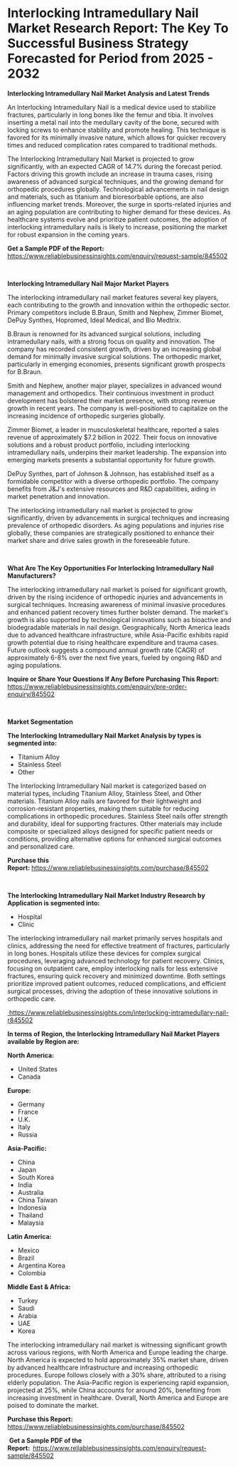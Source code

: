<p><h1>Interlocking Intramedullary Nail Market Research Report: The Key To Successful Business Strategy Forecasted for Period from 2025 - 2032</h1></p><p><strong>Interlocking Intramedullary Nail Market Analysis and Latest Trends</strong></p>
<p><p>An Interlocking Intramedullary Nail is a medical device used to stabilize fractures, particularly in long bones like the femur and tibia. It involves inserting a metal nail into the medullary cavity of the bone, secured with locking screws to enhance stability and promote healing. This technique is favored for its minimally invasive nature, which allows for quicker recovery times and reduced complication rates compared to traditional methods.</p><p>The Interlocking Intramedullary Nail Market is projected to grow significantly, with an expected CAGR of 14.7% during the forecast period. Factors driving this growth include an increase in trauma cases, rising awareness of advanced surgical techniques, and the growing demand for orthopedic procedures globally. Technological advancements in nail design and materials, such as titanium and bioresorbable options, are also influencing market trends. Moreover, the surge in sports-related injuries and an aging population are contributing to higher demand for these devices. As healthcare systems evolve and prioritize patient outcomes, the adoption of interlocking intramedullary nails is likely to increase, positioning the market for robust expansion in the coming years.</p></p>
<p><strong>Get a Sample PDF of the Report:&nbsp;</strong> <a href="https://www.reliablebusinessinsights.com/enquiry/request-sample/845502?utm_campaign=2285&utm_medium=2&utm_source=Github&utm_content=ia&utm_term=13042025&utm_id=interlocking-intramedullary-nail">https://www.reliablebusinessinsights.com/enquiry/request-sample/845502</a></p>
<p>&nbsp;</p>
<p><strong>Interlocking Intramedullary Nail Major Market Players</strong></p>
<p><p>The interlocking intramedullary nail market features several key players, each contributing to the growth and innovation within the orthopedic sector. Primary competitors include B.Braun, Smith and Nephew, Zimmer Biomet, DePuy Synthes, Hopromed, Ideal Medical, and Bio Medtrix.</p><p>B.Braun is renowned for its advanced surgical solutions, including intramedullary nails, with a strong focus on quality and innovation. The company has recorded consistent growth, driven by an increasing global demand for minimally invasive surgical solutions. The orthopedic market, particularly in emerging economies, presents significant growth prospects for B.Braun.</p><p>Smith and Nephew, another major player, specializes in advanced wound management and orthopedics. Their continuous investment in product development has bolstered their market presence, with strong revenue growth in recent years. The company is well-positioned to capitalize on the increasing incidence of orthopedic surgeries globally.</p><p>Zimmer Biomet, a leader in musculoskeletal healthcare, reported a sales revenue of approximately $7.2 billion in 2022. Their focus on innovative solutions and a robust product portfolio, including interlocking intramedullary nails, underpins their market leadership. The expansion into emerging markets presents a substantial opportunity for future growth.</p><p>DePuy Synthes, part of Johnson & Johnson, has established itself as a formidable competitor with a diverse orthopedic portfolio. The company benefits from J&J's extensive resources and R&D capabilities, aiding in market penetration and innovation.</p><p>The interlocking intramedullary nail market is projected to grow significantly, driven by advancements in surgical techniques and increasing prevalence of orthopedic disorders. As aging populations and injuries rise globally, these companies are strategically positioned to enhance their market share and drive sales growth in the foreseeable future.</p></p>
<p>&nbsp;</p>
<p><strong>What Are The Key Opportunities For Interlocking Intramedullary Nail Manufacturers?</strong></p>
<p><p>The interlocking intramedullary nail market is poised for significant growth, driven by the rising incidence of orthopedic injuries and advancements in surgical techniques. Increasing awareness of minimal invasive procedures and enhanced patient recovery times further bolster demand. The market's growth is also supported by technological innovations such as bioactive and biodegradable materials in nail design. Geographically, North America leads due to advanced healthcare infrastructure, while Asia-Pacific exhibits rapid growth potential due to rising healthcare expenditure and trauma cases. Future outlook suggests a compound annual growth rate (CAGR) of approximately 6-8% over the next five years, fueled by ongoing R&D and aging populations.</p></p>
<p><strong>Inquire or Share Your Questions If Any Before Purchasing This Report:</strong> <a href="https://www.reliablebusinessinsights.com/enquiry/pre-order-enquiry/845502?utm_campaign=2285&utm_medium=2&utm_source=Github&utm_content=ia&utm_term=13042025&utm_id=interlocking-intramedullary-nail">https://www.reliablebusinessinsights.com/enquiry/pre-order-enquiry/845502</a></p>
<p>&nbsp;</p>
<p><strong>Market Segmentation</strong></p>
<p><strong>The Interlocking Intramedullary Nail Market Analysis by types is segmented into:</strong></p>
<p><ul><li>Titanium Alloy</li><li>Stainless Steel</li><li>Other</li></ul></p>
<p><p>The Interlocking Intramedullary Nail market is categorized based on material types, including Titanium Alloy, Stainless Steel, and Other materials. Titanium Alloy nails are favored for their lightweight and corrosion-resistant properties, making them suitable for reducing complications in orthopedic procedures. Stainless Steel nails offer strength and durability, ideal for supporting fractures. Other materials may include composite or specialized alloys designed for specific patient needs or conditions, providing alternative options for enhanced surgical outcomes and personalized care.</p></p>
<p><strong>Purchase this Report:&nbsp;</strong><a href="https://www.reliablebusinessinsights.com/purchase/845502?utm_campaign=2285&utm_medium=2&utm_source=Github&utm_content=ia&utm_term=13042025&utm_id=interlocking-intramedullary-nail">https://www.reliablebusinessinsights.com/purchase/845502</a></p>
<p>&nbsp;</p>
<p><strong>The Interlocking Intramedullary Nail Market Industry Research by Application is segmented into:</strong></p>
<p><ul><li>Hospital</li><li>Clinic</li></ul></p>
<p><p>The interlocking intramedullary nail market primarily serves hospitals and clinics, addressing the need for effective treatment of fractures, particularly in long bones. Hospitals utilize these devices for complex surgical procedures, leveraging advanced technology for patient recovery. Clinics, focusing on outpatient care, employ interlocking nails for less extensive fractures, ensuring quick recovery and minimized downtime. Both settings prioritize improved patient outcomes, reduced complications, and efficient surgical processes, driving the adoption of these innovative solutions in orthopedic care.</p></p>
<p><a href="https://www.reliablebusinessinsights.com/interlocking-intramedullary-nail-r845502?utm_campaign=2285&utm_medium=2&utm_source=Github&utm_content=ia&utm_term=13042025&utm_id=interlocking-intramedullary-nail">&nbsp;https://www.reliablebusinessinsights.com/interlocking-intramedullary-nail-r845502</a></p>
<p><strong>In terms of Region, the Interlocking Intramedullary Nail Market Players available by Region are:</strong></p>
<p>
    <p> <strong> North America: </strong>
        <ul>
            <li>United States</li>
            <li>Canada</li>
        </ul>
        </p> 
    <p> <strong> Europe: </strong>
        <ul>
            <li>Germany</li>
            <li>France</li>
            <li>U.K.</li>
            <li>Italy</li>
            <li>Russia</li>
        </ul>
        </p> 
    <p> <strong> Asia-Pacific: </strong>
        <ul>
            <li>China</li>
            <li>Japan</li>
            <li>South Korea</li>
            <li>India</li>
            <li>Australia</li>
            <li>China Taiwan</li>
            <li>Indonesia</li>
            <li>Thailand</li>
            <li>Malaysia</li>
        </ul>
        </p> 
    <p> <strong> Latin America: </strong>
        <ul>
            <li>Mexico</li>
            <li>Brazil</li>
            <li>Argentina Korea</li>
            <li>Colombia</li>
        </ul>
        </p> 
    <p> <strong> Middle East & Africa: </strong>
        <ul>
            <li>Turkey</li>
            <li>Saudi</li>
            <li>Arabia</li>
            <li>UAE</li>
            <li>Korea</li>
        </ul>
    </p>
    </p>
<p><p>The interlocking intramedullary nail market is witnessing significant growth across various regions, with North America and Europe leading the charge. North America is expected to hold approximately 35% market share, driven by advanced healthcare infrastructure and increasing orthopedic procedures. Europe follows closely with a 30% share, attributed to a rising elderly population. The Asia-Pacific region is experiencing rapid expansion, projected at 25%, while China accounts for around 20%, benefiting from increasing investment in healthcare. Overall, North America and Europe are poised to dominate the market.</p></p>
<p><strong>Purchase this Report: </strong><a href="https://www.reliablebusinessinsights.com/purchase/845502?utm_campaign=2285&utm_medium=2&utm_source=Github&utm_content=ia&utm_term=13042025&utm_id=interlocking-intramedullary-nail">https://www.reliablebusinessinsights.com/purchase/845502</a></p>
<p>&nbsp;<strong>Get a Sample PDF of the Report:&nbsp;&nbsp;</strong><a href="https://www.reliablebusinessinsights.com/enquiry/request-sample/845502?utm_campaign=2285&utm_medium=2&utm_source=Github&utm_content=ia&utm_term=13042025&utm_id=interlocking-intramedullary-nail">https://www.reliablebusinessinsights.com/enquiry/request-sample/845502</a></p>
<p><strong></strong></p>
<p><p></p><p></p><p></p></p>